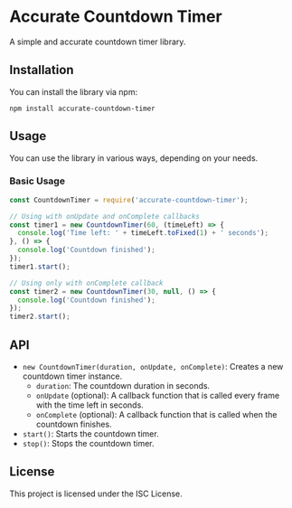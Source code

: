# Accurate Countdown Timer

A simple and accurate countdown timer library.

## Installation

You can install the library via npm:

```
npm install accurate-countdown-timer
```

## Usage

You can use the library in various ways, depending on your needs.

### Basic Usage

```javascript
const CountdownTimer = require('accurate-countdown-timer');

// Using with onUpdate and onComplete callbacks
const timer1 = new CountdownTimer(60, (timeLeft) => {
  console.log('Time left: ' + timeLeft.toFixed(1) + ' seconds');
}, () => {
  console.log('Countdown finished');
});
timer1.start();

// Using only with onComplete callback
const timer2 = new CountdownTimer(30, null, () => {
  console.log('Countdown finished');
});
timer2.start();
```

## API

- `new CountdownTimer(duration, onUpdate, onComplete)`: Creates a new countdown timer instance.
  - `duration`: The countdown duration in seconds.
  - `onUpdate` (optional): A callback function that is called every frame with the time left in seconds.
  - `onComplete` (optional): A callback function that is called when the countdown finishes.
- `start()`: Starts the countdown timer.
- `stop()`: Stops the countdown timer.

## License

This project is licensed under the ISC License.

